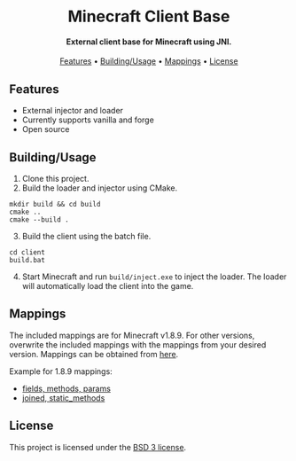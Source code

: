 <h1 align="center">
  <br>
  Minecraft Client Base
  <br>
</h1>

<h4 align="center">External client base for Minecraft using JNI.</h4>

<p align="center">
  <a href="#features">Features</a> •
  <a href="#buildingusage">Building/Usage</a> •
  <a href="#mappings">Mappings</a> •
  <a href="#license">License</a>
</p>

## Features

* External injector and loader
* Currently supports vanilla and forge
* Open source

## Building/Usage

1. Clone this project.
2. Build the loader and injector using CMake.
```
mkdir build && cd build
cmake ..
cmake --build .
```
3. Build the client using the batch file.
```
cd client
build.bat
```
4. Start Minecraft and run `build/inject.exe` to inject the loader. The loader will automatically load the client into the game.

## Mappings

The included mappings are for Minecraft v1.8.9. For other versions, overwrite the included mappings with the mappings from your desired version. Mappings can be obtained from [here](https://web.archive.org/web/20211108233611/http://export.mcpbot.bspk.rs/).

Example for 1.8.9 mappings:
* [fields, methods, params](https://web.archive.org/web/20210925224641if_/http://export.mcpbot.bspk.rs/mcp_stable/18-1.8/mcp_stable-18-1.8.zip)
* [joined, static_methods](https://web.archive.org/web/20210925224724if_/http://export.mcpbot.bspk.rs/mcp/1.8.9/mcp-1.8.9-srg.zip)

## License

This project is licensed under the [BSD 3 license](LICENSE).
